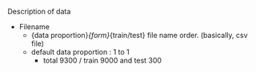 Description of data

- Filename
    - {data proportion}_{form}_{train/test} file name order. (basically, csv file)
    - default data proportion : 1 to 1
        - total 9300 / train 9000 and test 300
